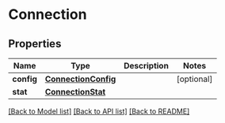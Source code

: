 # Connection

## Properties
Name | Type | Description | Notes
------------ | ------------- | ------------- | -------------
**config** | [**ConnectionConfig**](ConnectionConfig.md) |  | [optional] 
**stat** | [**ConnectionStat**](ConnectionStat.md) |  | 

[[Back to Model list]](../README.md#documentation-for-models) [[Back to API list]](../README.md#documentation-for-api-endpoints) [[Back to README]](../README.md)

